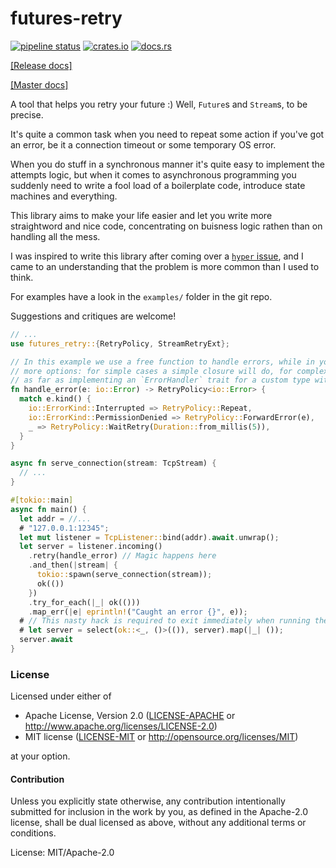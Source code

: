 # futures-retry

[![pipeline status](https://gitlab.com/mexus/futures-retry/badges/master/pipeline.svg)](https://gitlab.com/mexus/futures-retry/commits/master)
[![crates.io](https://img.shields.io/crates/v/futures-retry.svg)](https://crates.io/crates/futures-retry)
[![docs.rs](https://docs.rs/futures-retry/badge.svg)](https://docs.rs/futures-retry)

[[Release docs]](https://docs.rs/futures-retry/)

[[Master docs]](https://mexus.gitlab.io/futures-retry/futures_retry/)

A tool that helps you retry your future :) Well, `Future`s and `Stream`s, to be precise.

It's quite a common task when you need to repeat some action if you've got an error, be it a
connection timeout or some temporary OS error.

When you do stuff in a synchronous manner it's quite easy to implement the attempts logic, but
when it comes to asynchronous programming you suddenly need to write a fool load of a
boilerplate code, introduce state machines and everything.

This library aims to make your life easier and let you write more straightword and nice code,
concentrating on buisness logic rathen than on handling all the mess.

I was inspired to write this library after coming over a [`hyper`
issue](https://github.com/hyperium/hyper/issues/1358), and I came to an understanding that the
problem is more common than I used to think.

For examples have a look in the `examples/` folder in the git repo.

Suggestions and critiques are welcome!

```rust
// ...
use futures_retry::{RetryPolicy, StreamRetryExt};

// In this example we use a free function to handle errors, while in your project you have
// more options: for simple cases a simple closure will do, for complex cases you might go
// as far as implementing an `ErrorHandler` trait for a custom type with some complex logic.
fn handle_error(e: io::Error) -> RetryPolicy<io::Error> {
  match e.kind() {
    io::ErrorKind::Interrupted => RetryPolicy::Repeat,
    io::ErrorKind::PermissionDenied => RetryPolicy::ForwardError(e),
    _ => RetryPolicy::WaitRetry(Duration::from_millis(5)),
  }
}

async fn serve_connection(stream: TcpStream) {
  // ...
}

#[tokio::main]
async fn main() {
  let addr = //...
  # "127.0.0.1:12345";
  let mut listener = TcpListener::bind(addr).await.unwrap();
  let server = listener.incoming()
    .retry(handle_error) // Magic happens here
    .and_then(|stream| {
      tokio::spawn(serve_connection(stream));
      ok(())
    })
    .try_for_each(|_| ok(()))
    .map_err(|e| eprintln!("Caught an error {}", e));
  # // This nasty hack is required to exit immediately when running the doc tests.
  # let server = select(ok::<_, ()>(()), server).map(|_| ());
  server.await
}
```

### License

Licensed under either of

 * Apache License, Version 2.0 ([LICENSE-APACHE](LICENSE-APACHE) or http://www.apache.org/licenses/LICENSE-2.0)
 * MIT license ([LICENSE-MIT](LICENSE-MIT) or http://opensource.org/licenses/MIT)

at your option.

#### Contribution

Unless you explicitly state otherwise, any contribution intentionally submitted
for inclusion in the work by you, as defined in the Apache-2.0 license, shall be dual licensed as above, without any
additional terms or conditions.

License: MIT/Apache-2.0
